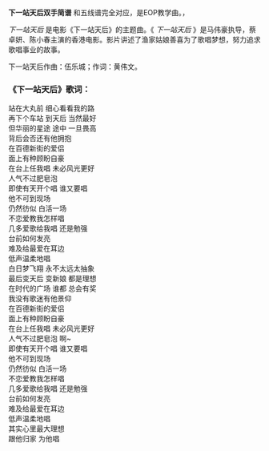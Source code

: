 

**下一站天后双手简谱** 和五线谱完全对应，是EOP教学曲。，

  

_下一站天后_ 是电影《下一站天后》的主题曲。《 _下一站天后_
》是马伟豪执导，蔡卓妍、陈小春主演的香港电影。影片讲述了渔家姑娘善喜为了歌唱梦想，努力追求歌唱事业的故事。

  

下一站天后作曲：伍乐城；作词：黄伟文。

### 《下一站天后》歌词：

站在大丸前 细心看看我的路  
再下个车站 到天后 当然最好  
但华丽的星途 途中 一旦畏高  
背后会否还有他拥抱  
在百德新街的爱侣  
面上有种顾盼自豪  
在台上任我唱 未必风光更好  
人气不过肥皂泡  
即使有天开个唱 谁又要唱  
他不可到现场  
仍然彷似 白活一场  
不恋爱教我怎样唱  
几多爱歌给我唱 还是勉强  
台前如何发亮  
难及给最爱在耳边  
低声温柔地唱  
白日梦飞翔 永不太远太抽象  
最后变天后 变新娘 都是理想  
在时代的广场 谁都 总会有奖  
我没有歌迷有他景仰  
在百德新街的爱侣  
面上有种顾盼自豪  
在台上任我唱 未必风光更好  
人气不过肥皂泡 啊~  
即使有天开个唱 谁又要唱  
他不可到现场  
仍然彷似 白活一场  
不恋爱教我怎样唱  
几多爱歌给我唱 还是勉强  
台前如何发亮  
难及给最爱在耳边  
低声温柔地唱  
其实心里最大理想  
跟他归家 为他唱

